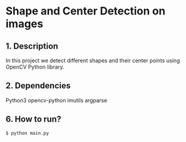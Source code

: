 # Shape and Center Detection on images

## 1. Description
In this project we detect different shapes and their center points using OpenCV Python library.

## 2. Dependencies
Python3
opencv-python
imutils
argparse

## 6. How to run?
`$ python main.py` <br/>
